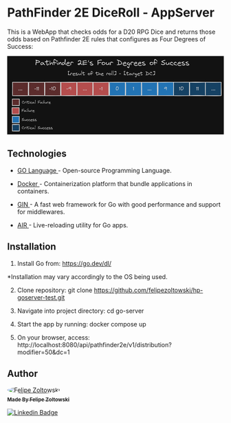 # PathFinder 2E DiceRoll - AppServer

This is a WebApp that checks odds for a D20 RPG Dice and returns those odds based on
Pathfinder 2E rules that configures as Four Degrees of Success:

<img src="image.png" alt="Pathfing degrees of success">

## Technologies

- <a href="https://go.dev"> GO Language </a>- Open-source Programming Language.

- <a href="https://www.docker.com"> Docker </a>- Containerization platform that bundle applications in containers.

- <a href="https://gin-gonic.com"> GIN </a>- A fast web framework for Go with good performance and support for middlewares.

- <a href="https://github.com/air-verse/air"> AIR </a>- Live-reloading utility for Go apps.

## Installation

1. Install Go from:
  https://go.dev/dl/

  *Installation may vary accordingly to the OS being used.

2. Clone repository:
  git clone https://github.com/felipezoltowski/hp-goserver-test.git

2. Navigate into project directory:
  cd go-server

3. Start the app by running:
  docker compose up

4. On your browser, access:
  http://localhost:8080/api/pathfinder2e/v1/distribution?modifier=50&dc=1

<h2 id="author">Author</h2>
<a href="https://github.com/felipezoltowski">
 <img style="border-radius: 50%;" src="https://avatars.githubusercontent.com/u/17614829?v=4" width="100px;" alt="Felipe Zoltowski"/>
 <br />
 <sub><b>Made By Felipe Zoltowski</b></sub></a>


[![Linkedin Badge](https://img.shields.io/badge/-Linkedin-blue?style=flat-square&logo=Linkedin&logoColor=white&link=https://www.linkedin.com/in/pauloterresleal/)](https://www.linkedin.com/in/felipe-zoltowski/)

